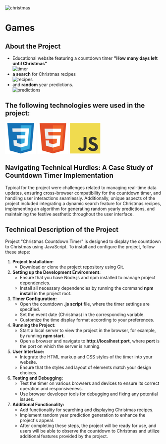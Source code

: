 <img src="[https://media.giphy.com/media/n90RQYMZFzqbm/giphy.gif?cid=790b7611f4i8a4ucfz5crcddf3v9n3acqkb0zj331mq1y1hz&ep=v1_gifs_search&rid=giphy.gif&ct=g](https://media.giphy.com/media/Y3wqipfm9YStSrc3N3/giphy.gif?cid=790b7611vrme6u3qj4h1cjtwsx4u4ju6qwzovxq2etd0bdtp&ep=v1_gifs_search&rid=giphy.gif&ct=g)" width="200" alt="christmas"/>
<h1 text="center">Games</h1>

<h2>About the Project</h2>
<ul>
<div>
    <li>Educational website featuring a countdown timer <b>"How many days left until Christmas"</b></li>
    <img src="/Screen_Shots/One.png" alt="timer">
</div>
<div>
    <li><b>a search</b> for Christmas recipes</li>
    <img src="/Screen_Shots/two.png" alt="recipes">
</div>
<div>
    <li>and <b>random</b> year predictions.</li>
    <img src="/Screen_Shots/Three.png" alt="predictions">
</div>
</ul>
<h2>The following technologies were used in the project:</h2>
<div >
<img src="/logo_front/css3-original.svg" width="100">
<img src="/logo_front/html5-original.svg" width="100">
<img src="/logo_front/javascript-original.svg" width="100">
</div>
<h2>Navigating Technical Hurdles: A Case Study of Countdown Timer Implementation</h2>
<p>
Typical for the project were challenges related to managing real-time data updates, ensuring cross-browser compatibility for the countdown timer, and handling user interactions seamlessly. Additionally, unique aspects of the project included integrating a dynamic search feature for Christmas recipes, implementing an algorithm for generating random yearly predictions, and maintaining the festive aesthetic throughout the user interface.</p>

<h2>Technical Description of the Project</h2>

<p>Project "Christmas Countdown Timer" is designed to display the countdown to Christmas using JavaScript. To install and configure the project, follow these steps:
<ol>
<li><strong>Project Installation:</strong>
    <ul>
       <li>Download or clone the project repository using Git.</li>
    </ul>
</li>
<li> <strong>Setting up the Development Environment:</strong>
    <ul>
       <li>Ensure that you have Node.js and npm installed to manage project dependencies.</li>
       <li>Install all necessary dependencies by running the command <b>npm install</b> in the project root.</li>
    </ul>
</li>
<li> <strong>Timer Configuration:</strong>
    <ul>
       <li>Open the countdown <b>.js script</b> file, where the timer settings are specified.</li>
       <li>Set the event date (Christmas) in the corresponding variable.</li>
       <li>Customize the time display format according to your preferences.</li>
    </ul>
</li>
<li> <strong>Running the Project:</strong>
   <ul>
      <li>Start a local server to view the project in the browser, for example, by running <b>npm start</b>.</li>
      <li>Open a browser and navigate to <b>http://localhost:port</b>, where <b>port</b> is the port on which the server is running.</li>
   </ul>
</li>
<li><strong>User Interface:</strong>
  <ul>
     <li>Integrate the HTML markup and CSS styles of the timer into your website.</li>
     <li>Ensure that the styles and layout of elements match your design choices.</li>
  </ul>
</li>
<li><strong>Testing and Debugging:</strong>
   <ul>
     <li>Test the timer on various browsers and devices to ensure its correct operation and responsiveness.</li>
     <li>Use browser developer tools for debugging and fixing any potential issues.</li>
  </ul>
</li>
<li><strong>Additional Functionality:</strong>
   <ul>
<li>Add functionality for searching and displaying Christmas recipes.</li>
<li>Implement random year prediction generation to enhance the project's appeal.</li>
<li>After completing these steps, the project will be ready for use, and users will be able to observe the countdown to Christmas and utilize additional features provided by the project.</li></ul></li></p>
